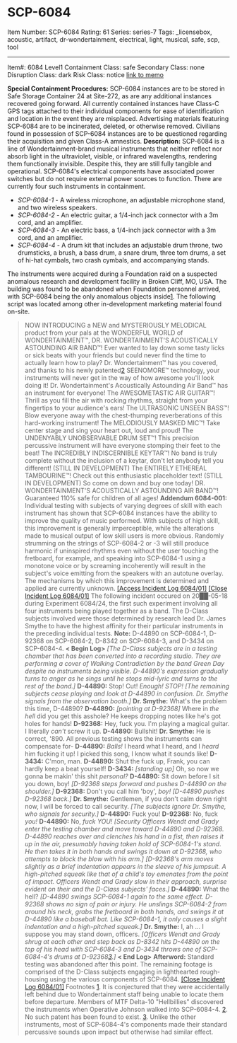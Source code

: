 # SCP-6084
Item Number: SCP-6084
Rating: 61
Series: series-7
Tags: _licensebox, acoustic, artifact, dr-wondertainment, electrical, light, musical, safe, scp, tool

---

Item#: 6084
Level1
Containment Class:
safe
Secondary Class:
none
Disruption Class:
dark
Risk Class:
notice
[link to memo](/classification-committee-memo)  

  
**Special Containment Procedures:** SCP-6084 instances are to be stored in Safe Storage Container 24 at Site-272, as are any additional instances recovered going forward. All currently contained instances have Class-C GPS tags attached to their individual components for ease of identification and location in the event they are misplaced.
Advertising materials featuring SCP-6084 are to be incinerated, deleted, or otherwise removed. Civilians found in possession of SCP-6084 instances are to be questioned regarding their acquisition and given Class-A amnestics.
**Description:** SCP-6084 is a line of Wondertainment-brand musical instruments that neither reflect nor absorb light in the ultraviolet, visible, or infrared wavelengths, rendering them functionally invisible. Despite this, they are still fully tangible and operational. SCP-6084's electrical components have associated power switches but do not require external power sources to function.
There are currently four such instruments in containment.
  * _SCP-6084-1_ \- A wireless microphone, an adjustable microphone stand, and two wireless speakers.
  * _SCP-6084-2_ \- An electric guitar, a 1/4-inch jack connector with a 3m cord, and an amplifier.
  * _SCP-6084-3_ \- An electric bass, a 1/4-inch jack connector with a 3m cord, and an amplifier.
  * _SCP-6084-4_ \- A drum kit that includes an adjustable drum throne, two drumsticks, a brush, a bass drum, a snare drum, three tom drums, a set of hi-hat cymbals, two crash cymbals, and accompanying stands.

The instruments were acquired during a Foundation raid on a suspected anomalous research and development facility in Broken Cliff, MO, USA. The building was found to be abandoned when Foundation personnel arrived, with SCP-6084 being the only anomalous objects inside[1](javascript:;).
The following script was located among other in-development marketing material found on-site.
> NOW INTRODUCING a NEW and MYSTERIOUSLY MELODICAL product from your pals at the WONDERFUL WORLD of WONDERTAINMENT™, DR. WONDERTAINMENT'S ACOUSTICALLY ASTOUNDING AIR BAND™!
> Ever wanted to lay down some tasty licks or sick beats with your friends but could never find the time to actually learn how to play? Dr. Wondertainment™ has you covered, and thanks to his newly patented[2](javascript:;) SEENOMORE™ technology, your instruments will never get in the way of how awesome you'll look doing it!
> Dr. Wondertainment's Acoustically Astounding Air Band™ has an instrument for everyone!
> The AWESOMETASTIC AIR GUITAR™! Thrill as you fill the air with rocking rhythms, straight from your fingertips to your audience's ears!
> The ULTRASONIC UNSEEN BASS™! Blow everyone away with the chest-thumping reverberations of this hard-working instrument!
> The MELODIOUSLY MASKED MIC™! Take center stage and sing your heart out, loud and proud!
> The UNDENYABLY UNOBSERVABLE DRUM SET™! This precision percussive instrument will have everyone stomping their feet to the beat!
> The INCREDIBLY INDISCERNIBLE KEYTAR™! No band is truly complete without the inclusion of a keytar, don't let anybody tell you different! (STILL IN DEVELOPMENT)
> The ENTIRELY ETHEREAL TAMBOURINE™! Check out this enthusiastic placeholder text! (STILL IN DEVELOPMENT)
> So come on down and buy one today! DR. WONDERTAINMENT'S ACOUSTICALLY ASTOUNDING AIR BAND™! Guaranteed 110% safe for children of all ages!
**Addendum 6084-001:** Individual testing with subjects of varying degrees of skill with each instrument has shown that SCP-6084 instances have the ability to improve the quality of music performed. With subjects of high skill, this improvement is generally imperceptible, while the alterations made to musical output of low skill users is more obvious. Randomly strumming on the strings of SCP-6084-2 or -3 will still produce harmonic if uninspired rhythms even without the user touching the fretboard, for example, and speaking into SCP-6084-1 using a monotone voice or by screaming incoherently will result in the subject's voice emitting from the speakers with an autotune overlay.
The mechanisms by which this improvement is determined and applied are currently unknown.
[[Access Incident Log 6084/01]](javascript:;)
[[Close Incident Log 6084/01]](javascript:;)
The following incident occured on 20██-05-18 during Experiment 6084/24, the first such experiment involving all four instruments being played together as a band. The D-Class subjects involved were those determined by research lead Dr. James Smythe to have the highest affinity for their particular instruments in the preceding individual tests.
> **Note:** D-44890 on SCP-6084-1, D-92368 on SCP-6084-2, D-8342 on SCP-6084-3, and D-3434 on SCP-6084-4.
> **< Begin Log>**
> _[The D-Class subjects are in a testing chamber that has been converted into a recording studio. They are performing a cover of Walking Contradiction by the band Green Day despite no instruments being visible. D-44890's expression gradually turns to anger as he sings until he stops mid-lyric and turns to the rest of the band.]_
> **D-44890:** Stop! Cut! _Enough! STOP!_
> _[The remaining subjects cease playing and look at D-44890 in confusion. Dr. Smythe signals from the observation booth.]_
> **Dr. Smythe:** What's the problem this time, D-44890?
> **D-44890:** _[pointing at D-92368]_ Where in _the hell_ did you get this asshole? He keeps dropping notes like he's got holes for hands!
> **D-92368:** Hey, fuck you. I'm playing a magical guitar. I literally _can't_ screw it up.
> **D-44890:** Bullshit!
> **Dr. Smythe:** He is correct, '890. All previous testing shows the instruments can compensate for-
> **D-44890:** _Balls!_ I heard what I heard, and I _heard_ him fucking it up! I picked this song, I know what it sounds like!
> **D-3434:** C'mon, man.
> **D-44890:** Shut the fuck up, Frank, you can hardly keep a beat yourself!
> **D-3434:** _[standing up]_ Oh, so now we gonna be makin' this shit _personal?_
> **D-44890:** Sit down before I sit you down, boy!
> _[D-92368 steps forward and pushes D-44890 on the shoulder.]_
> **D-92368:** Don't you call him 'boy', _boy!_
> _[D-44890 pushes D-92368 back.]_
> **Dr. Smythe:** Gentlemen, if you don't calm down right now, I will be forced to call security.
> _[The subjects ignore Dr. Smythe, who signals for security.]_
> **D-44890:** Fuck you!
> **D-92368:** No, fuck _you!_
> **D-44890:** No, _fuck YOU!_
> _[Security Officers Wendt and Grady enter the testing chamber and move toward D-44890 and D-92368. D-44890 reaches over and clenches his hand in a fist, then raises it up in the air, presumably having taken hold of SCP-6084-1's stand. He then takes it in both hands and swings it down at D-92368, who attempts to block the blow with his arm.]_
> _[D-92368's arm moves slightly as a brief indentation appears in the sleeve of his jumpsuit. A high-pitched squeak like that of a child's toy emenates from the point of impact. Officers Wendt and Grady slow in their approach, surprise evident on their and the D-Class subjects' faces.]_
> **D-44890:** What the hell?
> _[D-44890 swings SCP-6084-1 again to the same effect. D-92368 shows no sign of pain or injury. He unslings SCP-6084-2 from around his neck, grabs the fretboard in both hands, and swings it at D-44890 like a baseball bat. Like SCP-6084-1, it only causes a slight indentation and a high-pitched squeak.]_
> **Dr. Smythe:** I, ah … I suppose you may stand down, officers.
> _[Officers Wendt and Grady shrug at each other and step back as D-8342 hits D-44890 on the top of his head with SCP-6084-3 and D-3434 throws one of SCP-6084-4's drums at D-92368[3](javascript:;).]_
> **< End Log>**
> **Afterword:** Standard testing was abandoned after this point. The remaining footage is comprised of the D-Class subjects engaging in lighthearted rough-housing using the various components of SCP-6084.
[[Close Incident Log 6084/01]](javascript:;)
Footnotes
[1](javascript:;). It is conjectured that they were accidentally left behind due to Wondertainment staff being unable to locate them before departure. Members of MTF Delta-10 "Hellbillies" discovered the instruments when Operative Johnson walked into SCP-6084-4.
[2](javascript:;). No such patent has been found to exist.
[3](javascript:;). Unlike the other instruments, most of SCP-6084-4's components made their standard percussive sounds upon impact but otherwise had similar effect.